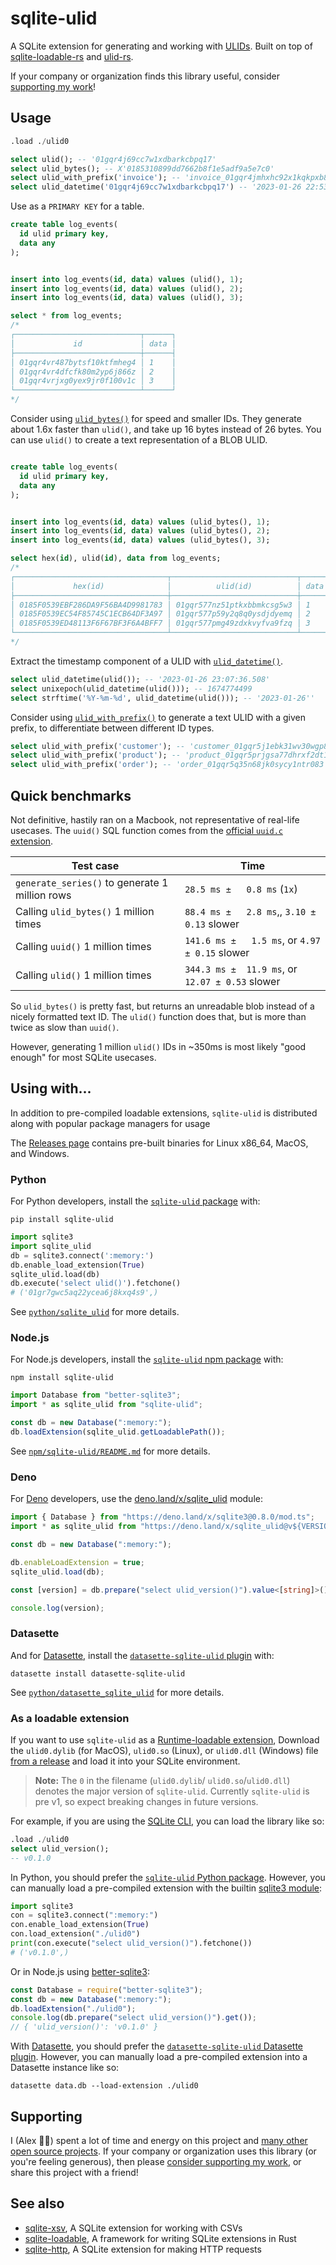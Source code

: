 # sqlite-ulid

A SQLite extension for generating and working with [ULIDs](https://github.com/ulid/spec). Built on top of [sqlite-loadable-rs](https://github.com/asg017/sqlite-loadable-rs) and [ulid-rs](https://github.com/dylanhart/ulid-rs).

If your company or organization finds this library useful, consider [supporting my work](#supporting)!

## Usage

```sql
.load ./ulid0

select ulid(); -- '01gqr4j69cc7w1xdbarkcbpq17'
select ulid_bytes(); -- X'0185310899dd7662b8f1e5adf9a5e7c0'
select ulid_with_prefix('invoice'); -- 'invoice_01gqr4jmhxhc92x1kqkpxb8j16'
select ulid_datetime('01gqr4j69cc7w1xdbarkcbpq17') -- '2023-01-26 22:53:20.556'
```

Use as a `PRIMARY KEY` for a table.

```sql
create table log_events(
  id ulid primary key,
  data any
);


insert into log_events(id, data) values (ulid(), 1);
insert into log_events(id, data) values (ulid(), 2);
insert into log_events(id, data) values (ulid(), 3);

select * from log_events;
/*
┌────────────────────────────┬──────┐
│             id             │ data │
├────────────────────────────┼──────┤
│ 01gqr4vr487bytsf10ktfmheg4 │ 1    │
│ 01gqr4vr4dfcfk80m2yp6j866z │ 2    │
│ 01gqr4vrjxg0yex9jr0f100v1c │ 3    │
└────────────────────────────┴──────┘
*/
```

Consider using [`ulid_bytes()`](./docs.md#ulid_bytes) for speed and smaller IDs. They generate about 1.6x faster than `ulid()`, and take up 16 bytes instead of 26 bytes. You can use `ulid()` to create a text representation of a BLOB ULID.

```sql

create table log_events(
  id ulid primary key,
  data any
);


insert into log_events(id, data) values (ulid_bytes(), 1);
insert into log_events(id, data) values (ulid_bytes(), 2);
insert into log_events(id, data) values (ulid_bytes(), 3);

select hex(id), ulid(id), data from log_events;
/*
┌──────────────────────────────────┬────────────────────────────┬──────┐
│             hex(id)              │          ulid(id)          │ data │
├──────────────────────────────────┼────────────────────────────┼──────┤
│ 0185F0539EBF286DA9F56BA4D9981783 │ 01gqr577nz51ptkxbbmkcsg5w3 │ 1    │
│ 0185F0539EC54F85745C1ECB64DF3A97 │ 01gqr577p59y2q8q0ysdjdyemq │ 2    │
│ 0185F0539ED48113F6F67BF3F6A4BFF7 │ 01gqr577pmg49zdxkvyfva9fzq │ 3    │
└──────────────────────────────────┴────────────────────────────┴──────┘
*/
```

Extract the timestamp component of a ULID with [`ulid_datetime()`](./docs.md#ulid_datetime).

```sql
select ulid_datetime(ulid()); -- '2023-01-26 23:07:36.508'
select unixepoch(ulid_datetime(ulid())); -- 1674774499
select strftime('%Y-%m-%d', ulid_datetime(ulid())); -- '2023-01-26''
```

Consider using [`ulid_with_prefix()`](./docs.md#ulid_with_prefix) to generate a text ULID with a given prefix, to differentiate between different ID types.

```sql
select ulid_with_prefix('customer'); -- 'customer_01gqr5j1ebk31wv30wgp8ebehj'
select ulid_with_prefix('product'); -- 'product_01gqr5prjgsa77dhrxf2dt1dgv'
select ulid_with_prefix('order'); -- 'order_01gqr5q35n68jk0sycy1ntr083'


```

## Quick benchmarks

Not definitive, hastily ran on a Macbook, not representative of real-life usecases. The `uuid()` SQL function comes from the [official `uuid.c` extension](https://sqlite.org/src/file/ext/misc/uuid.c).

| Test case                                      | Time                                            |
| ---------------------------------------------- | ----------------------------------------------- |
| `generate_series()` to generate 1 million rows | `28.5 ms ±   0.8 ms` (`1x`)                     |
| Calling `ulid_bytes()` 1 million times         | `88.4 ms ±   2.8 ms`,, `3.10 ± 0.13` slower     |
| Calling `uuid()` 1 million times               | `141.6 ms ±   1.5 ms`, or `4.97 ± 0.15` slower  |
| Calling `ulid()` 1 million times               | `344.3 ms ±  11.9 ms`, or `12.07 ± 0.53` slower |

So `ulid_bytes()` is pretty fast, but returns an unreadable blob instead of a nicely formatted text ID. The `ulid()` function does that, but is more than twice as slow than `uuid()`.

However, generating 1 million `ulid()` IDs in ~350ms is most likely "good enough" for most SQLite usecases.

## Using with...

In addition to pre-compiled loadable extensions, `sqlite-ulid` is distributed along with popular package managers for usage

The [Releases page](https://github.com/asg017/sqlite-ulid/releases) contains pre-built binaries for Linux x86_64, MacOS, and Windows.

### Python

For Python developers, install the [`sqlite-ulid` package](https://pypi.org/package/sqlite-ulid/) with:

```
pip install sqlite-ulid
```

```python
import sqlite3
import sqlite_ulid
db = sqlite3.connect(':memory:')
db.enable_load_extension(True)
sqlite_ulid.load(db)
db.execute('select ulid()').fetchone()
# ('01gr7gwc5aq22ycea6j8kxq4s9',)
```

See [`python/sqlite_ulid`](./python/sqlite_ulid/README.md) for more details.

### Node.js

For Node.js developers, install the [`sqlite-ulid` npm package](https://www.npmjs.com/package/sqlite-ulid) with:

```
npm install sqlite-ulid
```

```js
import Database from "better-sqlite3";
import * as sqlite_ulid from "sqlite-ulid";

const db = new Database(":memory:");
db.loadExtension(sqlite_ulid.getLoadablePath());
```

See [`npm/sqlite-ulid/README.md`](./npm/sqlite-ulid/README.md) for more details.

### Deno

For [Deno](https://deno.land/) developers, use the [deno.land/x/sqlite_ulid](https://deno.land/x/sqlite_ulid) module:

```ts
import { Database } from "https://deno.land/x/sqlite3@0.8.0/mod.ts";
import * as sqlite_ulid from "https://deno.land/x/sqlite_ulid@v${VERSION}/mod.ts";

const db = new Database(":memory:");

db.enableLoadExtension = true;
sqlite_ulid.load(db);

const [version] = db.prepare("select ulid_version()").value<[string]>()!;

console.log(version);
```

### Datasette

And for [Datasette](https://datasette.io/), install the [`datasette-sqlite-ulid` plugin](https://datasette.io/plugins/datasette-sqlite-ulid) with:

```
datasette install datasette-sqlite-ulid
```

See [`python/datasette_sqlite_ulid`](./python/datasette_sqlite_ulid/README.md) for more details.

### As a loadable extension

If you want to use `sqlite-ulid` as a [Runtime-loadable extension](https://www.sqlite.org/loadext.html), Download the `ulid0.dylib` (for MacOS), `ulid0.so` (Linux), or `ulid0.dll` (Windows) file [from a release](https://github.com/asg017/sqlite-ulid/releases) and load it into your SQLite environment.

> **Note:**
> The `0` in the filename (`ulid0.dylib`/ `ulid0.so`/`ulid0.dll`) denotes the major version of `sqlite-ulid`. Currently `sqlite-ulid` is pre v1, so expect breaking changes in future versions.

For example, if you are using the [SQLite CLI](https://www.sqlite.org/cli.html), you can load the library like so:

```sql
.load ./ulid0
select ulid_version();
-- v0.1.0
```

In Python, you should prefer the [`sqlite-ulid` Python package](./python/sqlite_ulid/README.md). However, you can manually load a pre-compiled extension with the builtin [sqlite3 module](https://docs.python.org/3/library/sqlite3.html):

```python
import sqlite3
con = sqlite3.connect(":memory:")
con.enable_load_extension(True)
con.load_extension("./ulid0")
print(con.execute("select ulid_version()").fetchone())
# ('v0.1.0',)
```

Or in Node.js using [better-sqlite3](https://github.com/WiseLibs/better-sqlite3):

```javascript
const Database = require("better-sqlite3");
const db = new Database(":memory:");
db.loadExtension("./ulid0");
console.log(db.prepare("select ulid_version()").get());
// { 'ulid_version()': 'v0.1.0' }
```

With [Datasette](https://datasette.io/), you should prefer the [`datasette-sqlite-ulid` Datasette plugin](./python/datasette_sqlite_ulid/README.md). However, you can manually load a pre-compiled extension into a Datasette instance like so:

```
datasette data.db --load-extension ./ulid0
```

## Supporting

I (Alex 👋🏼) spent a lot of time and energy on this project and [many other open source projects](https://github.com/asg017?tab=repositories&q=&type=&language=&sort=stargazers). If your company or organization uses this library (or you're feeling generous), then please [consider supporting my work](https://alexgarcia.xyz/work.html), or share this project with a friend!

## See also

- [sqlite-xsv](https://github.com/asg017/sqlite-xsv), A SQLite extension for working with CSVs
- [sqlite-loadable](https://github.com/asg017/sqlite-loadable-rs), A framework for writing SQLite extensions in Rust
- [sqlite-http](https://github.com/asg017/sqlite-http), A SQLite extension for making HTTP requests
